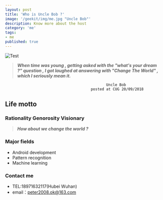 ```yaml
---
layout: post
title: 'Who is Uncle Bob ?'
image: '/geekit/img/me.jpg "Uncle Bob"'
description: Know more about the host
category: 'me'
tags:
- me
published: true
---
```

![Test](/geekit/img/me.jpg "Uncle Bob")
> _**When time was young , getting asked with the "what's your dream ?" question , I got laughed at answering with "Change The World" , which I seriously mean it.**_


                                                  Uncle Bob
                                           posted at CUG 20/09/2018

## Life motto

### Rationality Genorosity Visionary
> _**How about we change the world ?**_


### Major fields
- Android development
- Pattern recognition
- Machine learning

### Contact me
- TEL:18971632117(Hubei Wuhan)
- email：peter2008.ok@163.com
